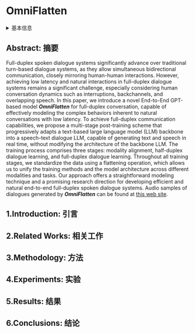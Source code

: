 # OmniFlatten

<details>
<summary>基本信息</summary>

- 标题: "OmniFlatten: An End-to-end GPT Model for Seamless Voice Conversation"
- 作者:
  - 01 Qinglin Zhang,
  - 02 Luyao Cheng,
  - 03 Chong Deng,
  - 04 Qian Chen,
  - 05 Wen Wang,
  - 06 Siqi Zheng,
  - 07 Jiaqing Liu,
  - 08 Hai Yu,
  - 09 Chaohong Tan
- 链接:
  - [ArXiv](https://arxiv.org/abs/2410.17799)
  - [Publication]
  - [Github]
  - [Demo](https://omniflatten.github.io/)
- 文件:
  - [ArXiv](_PDF/2410.17799v1__OmniFlatten__An_End-to-End_GPT_Model_for_Seamless_Voice_Conversation.pdf)
  - [Publication] #TODO

</details>

## Abstract: 摘要

Full-duplex spoken dialogue systems significantly advance over traditional turn-based dialogue systems, as they allow simultaneous bidirectional communication, closely mirroring human-human interactions.
However, achieving low latency and natural interactions in full-duplex dialogue systems remains a significant challenge, especially considering human conversation dynamics such as interruptions, backchannels, and overlapping speech.
In this paper, we introduce a novel End-to-End GPT-based model ***OmniFlatten*** for full-duplex conversation, capable of effectively modeling the complex behaviors inherent to natural conversations with low latency.
To achieve full-duplex communication capabilities, we propose a multi-stage post-training scheme that progressively adapts a text-based large language model (LLM) backbone into a speech-text dialogue LLM, capable of generating text and speech in real time, without modifying the architecture of the backbone LLM.
The training process comprises three stages: modality alignment, half-duplex dialogue learning, and full-duplex dialogue learning.
Throughout all training stages, we standardize the data using a flattening operation, which allows us to unify the training methods and the model architecture across different modalities and tasks.
Our approach offers a straightforward modeling technique and a promising research direction for developing efficient and natural end-to-end full-duplex spoken dialogue systems.
Audio samples of dialogues generated by ***OmniFlatten*** can be found at [this web site](https://omniflatten.github.io/).

## 1.Introduction: 引言

## 2.Related Works: 相关工作

## 3.Methodology: 方法

## 4.Experiments: 实验

## 5.Results: 结果

## 6.Conclusions: 结论